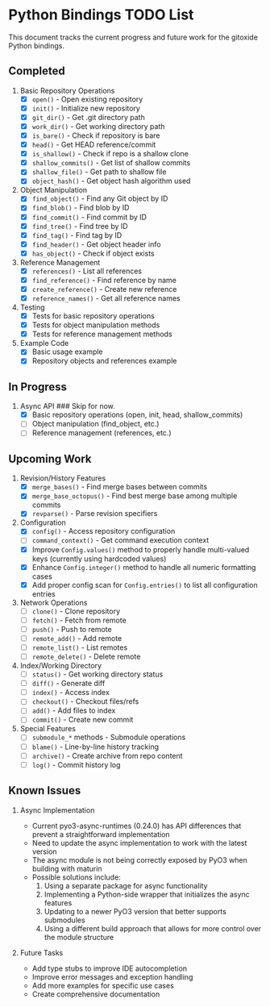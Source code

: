 # Python Bindings TODO List

This document tracks the current progress and future work for the gitoxide Python bindings.

## Completed

1. Basic Repository Operations
   - [x] `open()` - Open existing repository
   - [x] `init()` - Initialize new repository
   - [x] `git_dir()` - Get .git directory path
   - [x] `work_dir()` - Get working directory path
   - [x] `is_bare()` - Check if repository is bare
   - [x] `head()` - Get HEAD reference/commit
   - [x] `is_shallow()` - Check if repo is a shallow clone
   - [x] `shallow_commits()` - Get list of shallow commits
   - [x] `shallow_file()` - Get path to shallow file
   - [x] `object_hash()` - Get object hash algorithm used

2. Object Manipulation
   - [x] `find_object()` - Find any Git object by ID
   - [x] `find_blob()` - Find blob by ID
   - [x] `find_commit()` - Find commit by ID
   - [x] `find_tree()` - Find tree by ID
   - [x] `find_tag()` - Find tag by ID
   - [x] `find_header()` - Get object header info
   - [x] `has_object()` - Check if object exists

3. Reference Management
   - [x] `references()` - List all references
   - [x] `find_reference()` - Find reference by name
   - [x] `create_reference()` - Create new reference
   - [x] `reference_names()` - Get all reference names

4. Testing
   - [x] Tests for basic repository operations
   - [x] Tests for object manipulation methods
   - [x] Tests for reference management methods

5. Example Code
   - [x] Basic usage example
   - [x] Repository objects and references example

## In Progress

1. Async API ### Skip for now.
   - [x] Basic repository operations (open, init, head, shallow_commits)
   - [ ] Object manipulation (find_object, etc.)
   - [ ] Reference management (references, etc.)

## Upcoming Work

1. Revision/History Features
   - [x] `merge_bases()` - Find merge bases between commits
   - [x] `merge_base_octopus()` - Find best merge base among multiple commits
   - [x] `revparse()` - Parse revision specifiers

2. Configuration
   - [x] `config()` - Access repository configuration
   - [ ] `command_context()` - Get command execution context
   - [x] Improve `Config.values()` method to properly handle multi-valued keys (currently using hardcoded values)
   - [x] Enhance `Config.integer()` method to handle all numeric formatting cases
   - [x] Add proper config scan for `Config.entries()` to list all configuration entries

3. Network Operations
   - [ ] `clone()` - Clone repository
   - [ ] `fetch()` - Fetch from remote
   - [ ] `push()` - Push to remote
   - [ ] `remote_add()` - Add remote
   - [ ] `remote_list()` - List remotes
   - [ ] `remote_delete()` - Delete remote

4. Index/Working Directory
   - [ ] `status()` - Get working directory status
   - [ ] `diff()` - Generate diff
   - [ ] `index()` - Access index
   - [ ] `checkout()` - Checkout files/refs
   - [ ] `add()` - Add files to index
   - [ ] `commit()` - Create new commit

5. Special Features
   - [ ] `submodule_*` methods - Submodule operations
   - [ ] `blame()` - Line-by-line history tracking
   - [ ] `archive()` - Create archive from repo content
   - [ ] `log()` - Commit history log

## Known Issues

1. Async Implementation
   - Current pyo3-async-runtimes (0.24.0) has API differences that prevent a straightforward implementation
   - Need to update the async implementation to work with the latest version
   - The async module is not being correctly exposed by PyO3 when building with maturin
   - Possible solutions include:
     1. Using a separate package for async functionality
     2. Implementing a Python-side wrapper that initializes the async features
     3. Updating to a newer PyO3 version that better supports submodules
     4. Using a different build approach that allows for more control over the module structure

2. Future Tasks
   - Add type stubs to improve IDE autocompletion
   - Improve error messages and exception handling
   - Add more examples for specific use cases
   - Create comprehensive documentation